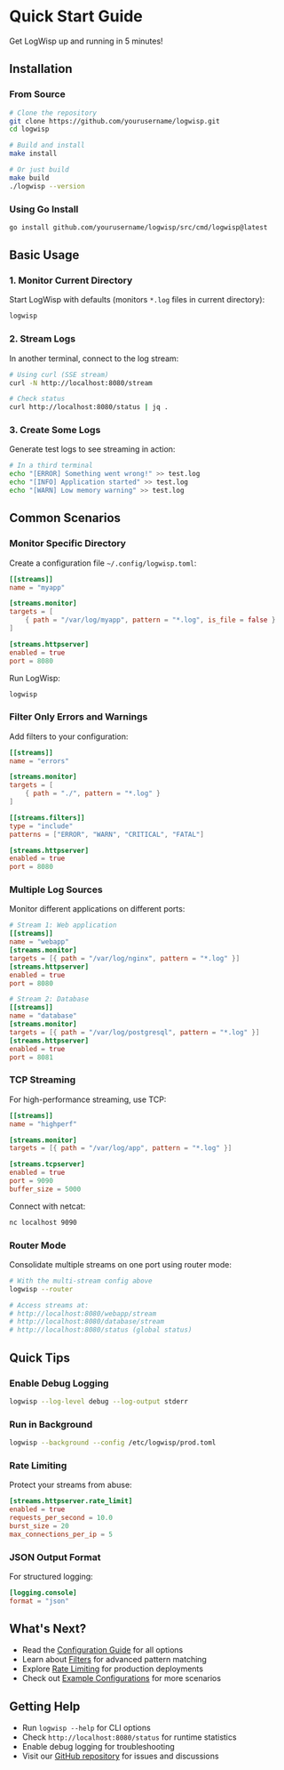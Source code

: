 # Quick Start Guide

Get LogWisp up and running in 5 minutes!

## Installation

### From Source
```bash
# Clone the repository
git clone https://github.com/yourusername/logwisp.git
cd logwisp

# Build and install
make install

# Or just build
make build
./logwisp --version
```

### Using Go Install
```bash
go install github.com/yourusername/logwisp/src/cmd/logwisp@latest
```

## Basic Usage

### 1. Monitor Current Directory

Start LogWisp with defaults (monitors `*.log` files in current directory):

```bash
logwisp
```

### 2. Stream Logs

In another terminal, connect to the log stream:

```bash
# Using curl (SSE stream)
curl -N http://localhost:8080/stream

# Check status
curl http://localhost:8080/status | jq .
```

### 3. Create Some Logs

Generate test logs to see streaming in action:

```bash
# In a third terminal
echo "[ERROR] Something went wrong!" >> test.log
echo "[INFO] Application started" >> test.log
echo "[WARN] Low memory warning" >> test.log
```

## Common Scenarios

### Monitor Specific Directory

Create a configuration file `~/.config/logwisp.toml`:

```toml
[[streams]]
name = "myapp"

[streams.monitor]
targets = [
    { path = "/var/log/myapp", pattern = "*.log", is_file = false }
]

[streams.httpserver]
enabled = true
port = 8080
```

Run LogWisp:
```bash
logwisp
```

### Filter Only Errors and Warnings

Add filters to your configuration:

```toml
[[streams]]
name = "errors"

[streams.monitor]
targets = [
    { path = "./", pattern = "*.log" }
]

[[streams.filters]]
type = "include"
patterns = ["ERROR", "WARN", "CRITICAL", "FATAL"]

[streams.httpserver]
enabled = true
port = 8080
```

### Multiple Log Sources

Monitor different applications on different ports:

```toml
# Stream 1: Web application
[[streams]]
name = "webapp"
[streams.monitor]
targets = [{ path = "/var/log/nginx", pattern = "*.log" }]
[streams.httpserver]
enabled = true
port = 8080

# Stream 2: Database
[[streams]]
name = "database"  
[streams.monitor]
targets = [{ path = "/var/log/postgresql", pattern = "*.log" }]
[streams.httpserver]
enabled = true
port = 8081
```

### TCP Streaming

For high-performance streaming, use TCP:

```toml
[[streams]]
name = "highperf"

[streams.monitor]
targets = [{ path = "/var/log/app", pattern = "*.log" }]

[streams.tcpserver]
enabled = true
port = 9090
buffer_size = 5000
```

Connect with netcat:
```bash
nc localhost 9090
```

### Router Mode

Consolidate multiple streams on one port using router mode:

```bash
# With the multi-stream config above
logwisp --router

# Access streams at:
# http://localhost:8080/webapp/stream
# http://localhost:8080/database/stream
# http://localhost:8080/status (global status)
```

## Quick Tips

### Enable Debug Logging
```bash
logwisp --log-level debug --log-output stderr
```

### Run in Background
```bash
logwisp --background --config /etc/logwisp/prod.toml
```

### Rate Limiting
Protect your streams from abuse:

```toml
[streams.httpserver.rate_limit]
enabled = true
requests_per_second = 10.0
burst_size = 20
max_connections_per_ip = 5
```

### JSON Output Format
For structured logging:

```toml
[logging.console]
format = "json"
```

## What's Next?

- Read the [Configuration Guide](configuration.md) for all options
- Learn about [Filters](filters.md) for advanced pattern matching
- Explore [Rate Limiting](ratelimiting.md) for production deployments
- Check out [Example Configurations](examples/) for more scenarios

## Getting Help

- Run `logwisp --help` for CLI options
- Check `http://localhost:8080/status` for runtime statistics
- Enable debug logging for troubleshooting
- Visit our [GitHub repository](https://github.com/yourusername/logwisp) for issues and discussions